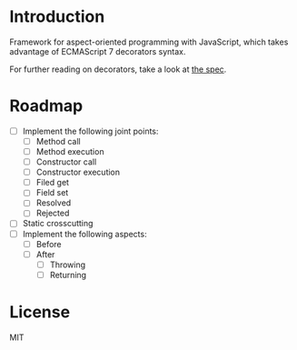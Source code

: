 # Introduction

Framework for aspect-oriented programming with JavaScript, which takes advantage of ECMAScript 7 decorators syntax.

For further reading on decorators, take a look at [the spec](https://github.com/wycats/javascript-decorators).

# Roadmap

- [ ] Implement the following joint points:
  - [ ] Method call
  - [ ] Method execution
  - [ ] Constructor call
  - [ ] Constructor execution
  - [ ] Filed get
  - [ ] Field set
  - [ ] Resolved
  - [ ] Rejected
- [ ] Static crosscutting
- [ ] Implement the following aspects:
  - [ ] Before
  - [ ] After
    - [ ] Throwing
    - [ ] Returning

# License

MIT
